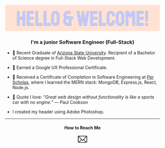 ![Heading](ReadMeImgs/t_higginswelcomeheader.gif)

<h3 align="center">I'm a junior Software Engineer (Full-Stack)</h3>

* 📓 Recent Graduate of [Arizona State University](https://github.com/ASU). Recipient of a Bachelor of Science degree in Full-Stack Web Development.

* 🌱 Earned a Google UX Professional Certificate. 
  
* 📓 Received a Certificate of Completion in Software Engineering at [Per Scholas](https://perscholas.org/), where I learned the MERN stack: MongoDB, Express.js, React, Node.js.

<!--* 🖥️ Learning MERN stack [Mongo]-->

<!-- * I’m excited to learn all things front-end and back-end. In my sparetime, I frequent websites such as, [Codecademy](https://github.com/Codecademy), [FreeCodeCamp](https://github.com/freeCodeCamp), and [Hackerrank](https://www.hackerrank.com/) -->

<!--* 👯 I’m looking to collaborate with ... *coming soon*-->
* 💬 Quote I love: *“Great web design without functionality is like a sports car with no engine.”* ― Paul Cookson
  
<!--* ⚡ Fun fact #1: I'm a Bachelor's and Master's degree holder in Foreign Languages Spanish & German, but have now delved into the magical world of Programming Languages🔮-->
  
* I created my header using Adobe Photoshop.
<hr />
<h4 align="center">How to Reach Me</h4> 
<p align="center">
  <a href="mailto:tayhiggins14@gmail.com"><img src="ReadMeImgs/emailicon.png" width="30px"></a> 
</p>
